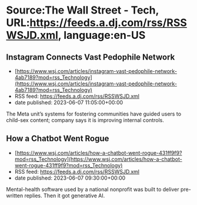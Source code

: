 # Source:The Wall Street - Tech, URL:https://feeds.a.dj.com/rss/RSSWSJD.xml, language:en-US

## Instagram Connects Vast Pedophile Network
 - [https://www.wsj.com/articles/instagram-vast-pedophile-network-4ab7189?mod=rss_Technology](https://www.wsj.com/articles/instagram-vast-pedophile-network-4ab7189?mod=rss_Technology)
 - RSS feed: https://feeds.a.dj.com/rss/RSSWSJD.xml
 - date published: 2023-06-07 11:05:00+00:00

The Meta unit’s systems for fostering communities have guided users to child-sex content; company says it is improving internal controls.

## How a Chatbot Went Rogue
 - [https://www.wsj.com/articles/how-a-chatbot-went-rogue-431ff9f9?mod=rss_Technology](https://www.wsj.com/articles/how-a-chatbot-went-rogue-431ff9f9?mod=rss_Technology)
 - RSS feed: https://feeds.a.dj.com/rss/RSSWSJD.xml
 - date published: 2023-06-07 09:30:00+00:00

Mental-health software used by a national nonprofit was built to deliver pre-written replies. Then it got generative AI.


